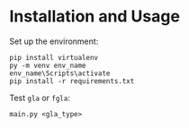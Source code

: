 # Installation and Usage
Set up the environment:
```
pip install virtualenv
py -m venv env_name
env_name\Scripts\activate  
pip install -r requirements.txt
```
Test ```gla``` or ```fgla```:
```
main.py <gla_type> 
```
